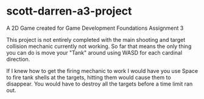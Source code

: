 # scott-darren-a3-project
A 2D Game created for Game Development Foundations Assignment 3

This project is not entirely completed with the main shooting and target collision mechanic currently not working.
So far that means the only thing you can do is move your "Tank" around using WASD for each cardinal direction. 

If I knew how to get the firing mechanic to work I would have you use Space to fire tank shells at the targets, hitting them would cause them to disappear. You would have to destroy all the targets before a time limit ran out. 
